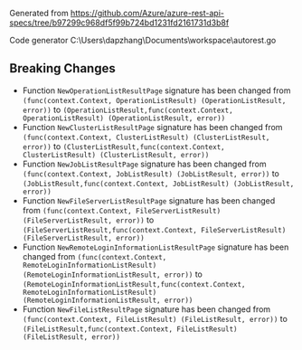
Generated from https://github.com/Azure/azure-rest-api-specs/tree/b97299c968df5f99b724bd1231fd2161731d3b8f

Code generator C:\Users\dapzhang\Documents\workspace\autorest.go

## Breaking Changes

- Function `NewOperationListResultPage` signature has been changed from `(func(context.Context, OperationListResult) (OperationListResult, error))` to `(OperationListResult,func(context.Context, OperationListResult) (OperationListResult, error))`
- Function `NewClusterListResultPage` signature has been changed from `(func(context.Context, ClusterListResult) (ClusterListResult, error))` to `(ClusterListResult,func(context.Context, ClusterListResult) (ClusterListResult, error))`
- Function `NewJobListResultPage` signature has been changed from `(func(context.Context, JobListResult) (JobListResult, error))` to `(JobListResult,func(context.Context, JobListResult) (JobListResult, error))`
- Function `NewFileServerListResultPage` signature has been changed from `(func(context.Context, FileServerListResult) (FileServerListResult, error))` to `(FileServerListResult,func(context.Context, FileServerListResult) (FileServerListResult, error))`
- Function `NewRemoteLoginInformationListResultPage` signature has been changed from `(func(context.Context, RemoteLoginInformationListResult) (RemoteLoginInformationListResult, error))` to `(RemoteLoginInformationListResult,func(context.Context, RemoteLoginInformationListResult) (RemoteLoginInformationListResult, error))`
- Function `NewFileListResultPage` signature has been changed from `(func(context.Context, FileListResult) (FileListResult, error))` to `(FileListResult,func(context.Context, FileListResult) (FileListResult, error))`

